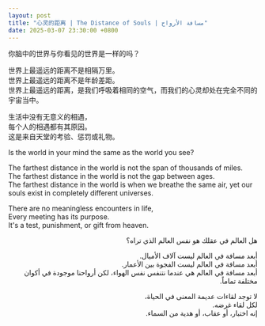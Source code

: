 ```yaml
---
layout: post
title: "心灵的距离 | The Distance of Souls | مسافة الأرواح"
date: 2025-03-07 23:30:00 +0800
---
```


<div class="post-content-zh">
  <p>你脑中的世界与你看见的世界是一样的吗？</p>
  <p>世界上最遥远的距离不是相隔万里。<br>
  世界上最遥远的距离不是年龄差距。<br>
  世界上最遥远的距离，是我们呼吸着相同的空气，而我们的心灵却处在完全不同的宇宙当中。</p>

  <p>生活中没有无意义的相遇，<br>
  每个人的相遇都有其原因。<br>
  这是来自天堂的考验、惩罚或礼物。</p>
</div>

<div class="post-content-en">
  <p>Is the world in your mind the same as the world you see?</p>
  <p>The farthest distance in the world is not the span of thousands of miles.<br>
  The farthest distance in the world is not the gap between ages.<br>
  The farthest distance in the world is when we breathe the same air, yet our souls exist in completely different universes.</p>

  <p>There are no meaningless encounters in life,<br>
  Every meeting has its purpose.<br>
  It's a test, punishment, or gift from heaven.</p>
</div>

<div class="post-content-ar" dir="rtl">
  <p>هل العالم في عقلك هو نفس العالم الذي تراه؟</p>
  <p>أبعد مسافة في العالم ليست آلاف الأميال.<br>
  أبعد مسافة في العالم ليست الفجوة بين الأعمار.<br>
  أبعد مسافة في العالم هي عندما نتنفس نفس الهواء، لكن أرواحنا موجودة في أكوان مختلفة تماماً.</p>

  <p>لا توجد لقاءات عديمة المعنى في الحياة،<br>
  لكل لقاء غرضه.<br>
  إنه اختبار، أو عقاب، أو هدية من السماء.</p>
</div> 